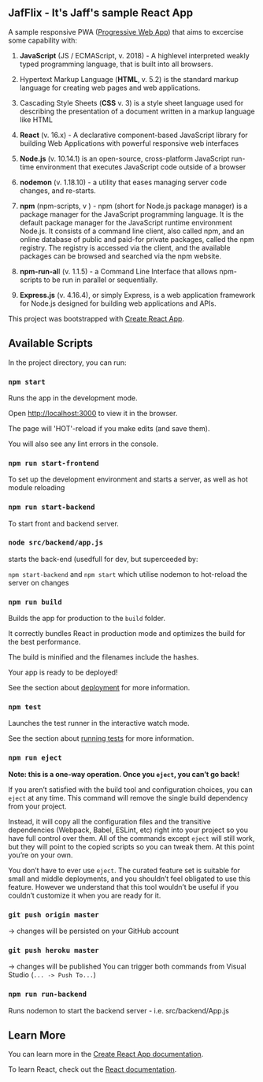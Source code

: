 ## JafFlix - It's Jaff's sample React App

A sample responsive PWA ([Progressive Web App](https://youtu.be/m-sCdS0sQO8)) that aims to excercise some capability with:

1. **JavaScript** (JS / ECMAScript, v. 2018) - A highlevel interpreted weakly typed programming language, that is built into all browsers.

2. Hypertext Markup Language (**HTML**, v. 5.2) is the standard markup language for creating web pages and web applications.

3. Cascading Style Sheets (**CSS** v. 3) is a style sheet language used for describing the presentation of a document written in a markup language like HTML

4. **React** (v. 16.x) - A declarative component-based JavaScript library for building Web Applications with powerful responsive web interfaces

5. **Node.js** (v. 10.14.1) is an open-source, cross-platform JavaScript run-time environment that executes JavaScript code outside of a browser

6. **nodemon** (v. 1.18.10) - a utility that eases managing server code changes, and re-starts.

7. **npm** (npm-scripts, v ) - npm (short for Node.js package manager) is a package manager for the JavaScript programming language. It is the default package manager for the JavaScript runtime environment Node.js. It consists of a command line client, also called npm, and an online database of public and paid-for private packages, called the npm registry. The registry is accessed via the client, and the available packages can be browsed and searched via the npm website.

8. **npm-run-al**l (v. 1.1.5) - a Command Line Interface that allows npm-scripts to be run in parallel or sequentially.

9. **Express.js** (v. 4.16.4), or simply Express, is a web application framework for Node.js designed for building web applications and APIs.

This project was bootstrapped with [Create React App](https://github.com/facebook/create-react-app).

## Available Scripts

In the project directory, you can run:

### `npm start`

Runs the app in the development mode.<br>

Open [http://localhost:3000](http://localhost:3000) to view it in the browser.

The page will 'HOT'-reload if you make edits (and save them).<br>

You will also see any lint errors in the console.

### `npm run start-frontend`

To set up the development environment and starts a server, as well as hot module reloading

### `npm run start-backend`

To start front and backend server.

### `node src/backend/app.js`

starts the back-end (usedfull for dev, but superceeded by:

`npm start-backend` and
`npm start` which utilise nodemon to hot-reload the server on changes

### `npm run build`

Builds the app for production to the `build` folder.<br>

It correctly bundles React in production mode and optimizes the build for the best performance.

The build is minified and the filenames include the hashes.<br>

Your app is ready to be deployed!

See the section about [deployment](https://facebook.github.io/create-react-app/docs/deployment) for more information.

### `npm test`

Launches the test runner in the interactive watch mode.<br>

See the section about [running tests](https://facebook.github.io/create-react-app/docs/running-tests) for more information.

### `npm run eject`

**Note: this is a one-way operation. Once you `eject`, you can’t go back!**

If you aren’t satisfied with the build tool and configuration choices, you can `eject` at any time. This command will remove the single build dependency from your project.

Instead, it will copy all the configuration files and the transitive dependencies (Webpack, Babel, ESLint, etc) right into your project so you have full control over them. All of the commands except `eject` will still work, but they will point to the copied scripts so you can tweak them. At this point you’re on your own.

You don’t have to ever use `eject`. The curated feature set is suitable for small and middle deployments, and you shouldn’t feel obligated to use this feature. However we understand that this tool wouldn’t be useful if you couldn’t customize it when you are ready for it.

### `git push origin master`

 -> changes will be persisted on your GitHub account
### `git push heroku master` 

-> changes will be published
You can trigger both commands from Visual Studio (`... -> Push To...`) 

### `npm run run-backend`

Runs nodemon to start the backend server - i.e. src/backend/App.js

## Learn More

You can learn more in the [Create React App documentation](https://facebook.github.io/create-react-app/docs/getting-started).

To learn React, check out the [React documentation](https://reactjs.org/).